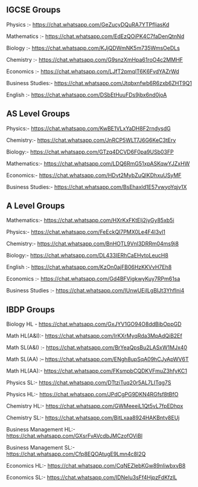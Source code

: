 

<h2 id="igcse-groups">IGCSE Groups</h2>

<p>Physics :- <a href="https://chat.whatsapp.com/GeZucyDQuRA7YTPfIjasKd">https://chat.whatsapp.com/GeZucyDQuRA7YTPfIjasKd</a></p>

<p>Mathematics :- <a href="https://chat.whatsapp.com/EdEzQOiPK4C7faDenQtnNd">https://chat.whatsapp.com/EdEzQOiPK4C7faDenQtnNd</a></p>

<p>Biology :- <a href="https://chat.whatsapp.com/KJjQDWmNK5m735WmsOeDLs">https://chat.whatsapp.com/KJjQDWmNK5m735WmsOeDLs</a></p>

<p>Chemistry :- <a href="https://chat.whatsapp.com/G9snzXmHpa61roO4c2MMHF">https://chat.whatsapp.com/G9snzXmHpa61roO4c2MMHF</a></p>

<p>Economics :- <a href="https://chat.whatsapp.com/LJfT2pmqlT6K6FvdYAZrWd">https://chat.whatsapp.com/LJfT2pmqlT6K6FvdYAZrWd</a></p>

<p>Business Studies:- <a href="https://chat.whatsapp.com/Jtqbxnfwb6R6zxb6ZHT9Q1">https://chat.whatsapp.com/Jtqbxnfwb6R6zxb6ZHT9Q1</a></p>

<p>English :- <a href="https://chat.whatsapp.com/DSbEtHuuFDs9jbx6nd0joA">https://chat.whatsapp.com/DSbEtHuuFDs9jbx6nd0joA</a></p>

<h2 id="as-level-groups">AS Level Groups</h2>

<p>Physics:- <a href="https://chat.whatsapp.com/KwBE1VLxYaDH8F2rndysdG">https://chat.whatsapp.com/KwBE1VLxYaDH8F2rndysdG</a></p>

<p>Chemistry:- <a href="https://chat.whatsapp.com/JnRCP5WLT7J6G6KeC3tEry">https://chat.whatsapp.com/JnRCP5WLT7J6G6KeC3tEry</a></p>

<p>Biology:- <a href="https://chat.whatsapp.com/GTzq4DCVD6F0pa9USb03FP">https://chat.whatsapp.com/GTzq4DCVD6F0pa9USb03FP</a></p>

<p>Mathematics:- <a href="https://chat.whatsapp.com/LDQ6RmG51xpASKqwYJZxHW">https://chat.whatsapp.com/LDQ6RmG51xpASKqwYJZxHW</a></p>

<p>Economics:- <a href="https://chat.whatsapp.com/HDvt2MybZuQIKDhxuUSyMF">https://chat.whatsapp.com/HDvt2MybZuQIKDhxuUSyMF</a></p>

<p>Business Studies:- <a href="https://chat.whatsapp.com/BsEhaxld1E57vwyoYqjv1X">https://chat.whatsapp.com/BsEhaxld1E57vwyoYqjv1X</a></p>

<h2 id="a-level-groups">A Level Groups</h2>

<p>Mathematics:- <a href="https://chat.whatsapp.com/HXrKxFKtElj2jyGy85xb5i">https://chat.whatsapp.com/HXrKxFKtElj2jyGy85xb5i</a></p>

<p>Physics:- <a href="https://chat.whatsapp.com/FeEckQl7PMX0Le4F4I3vl1">https://chat.whatsapp.com/FeEckQl7PMX0Le4F4I3vl1</a></p>

<p>Chemistry:- <a href="https://chat.whatsapp.com/BnHOTL9Vnl3DRRm04ms9i8">https://chat.whatsapp.com/BnHOTL9Vnl3DRRm04ms9i8</a></p>

<p>Biology:- <a href="https://chat.whatsapp.com/DL433IERhCaEHytoLeucH8">https://chat.whatsapp.com/DL433IERhCaEHytoLeucH8</a></p>

<p>English :- <a href="https://chat.whatsapp.com/KzOn0ajFB06HzKKVvH7Eh8">https://chat.whatsapp.com/KzOn0ajFB06HzKKVvH7Eh8</a></p>

<p>Economics :- <a href="https://chat.whatsapp.com/Gd4BFVigkwyKuy7RPm61sa">https://chat.whatsapp.com/Gd4BFVigkwyKuy7RPm61sa</a></p>

<p>Business Studies :- <a href="https://chat.whatsapp.com/IUnwUEjILgBIJt3YhfIni4">https://chat.whatsapp.com/IUnwUEjILgBIJt3YhfIni4</a></p>

<h2 id="ibdp-groups">IBDP Groups</h2>

<p>Biology HL - <a href="https://chat.whatsapp.com/GxJYV1GO94O8ddBibOppGD">https://chat.whatsapp.com/GxJYV1GO94O8ddBibOppGD</a></p>

<p>Math HL(A&amp;I):- <a href="https://chat.whatsapp.com/IrKXrMyqRda3MpAdQiB2Ef">https://chat.whatsapp.com/IrKXrMyqRda3MpAdQiB2Ef</a></p>

<p>Math SL(A&amp;I) :- <a href="https://chat.whatsapp.com/BrYeaQpsBu2LASxW1MJx40">https://chat.whatsapp.com/BrYeaQpsBu2LASxW1MJx40</a></p>

<p>Math SL(AA) :– <a href="https://chat.whatsapp.com/ENgh8upSqA09hCJyApWV6T">https://chat.whatsapp.com/ENgh8upSqA09hCJyApWV6T</a></p>

<p>Math HL(AA):-  <a href="https://chat.whatsapp.com/FKsmpbCQDKVFmuZ3hfyKC1">https://chat.whatsapp.com/FKsmpbCQDKVFmuZ3hfyKC1</a></p>

<p>Physics SL:- <a href="https://chat.whatsapp.com/DTtziTuq20r5AL7LITqg7S">https://chat.whatsapp.com/DTtziTuq20r5AL7LITqg7S</a></p>

<p>Physics HL:- <a href="https://chat.whatsapp.com/JPdCgPG9DKN4RGfsf8tBfO">https://chat.whatsapp.com/JPdCgPG9DKN4RGfsf8tBfO</a></p>

<p>Chemistry HL:- <a href="https://chat.whatsapp.com/GWMeeeiL1Qt5vL7fpEDhpx">https://chat.whatsapp.com/GWMeeeiL1Qt5vL7fpEDhpx</a></p>

<p>Chemistry SL:- <a href="https://chat.whatsapp.com/BitLxaa8924HAKBntv8EUj">https://chat.whatsapp.com/BitLxaa8924HAKBntv8EUj</a></p>

<p>Business Management HL:- <a href="https://chat.whatsapp.com/GXsrFvAVcdbJMCzofOViBl">https://chat.whatsapp.com/GXsrFvAVcdbJMCzofOViBl</a></p>

<p>Business Management SL:- <a href="https://chat.whatsapp.com/Cfp8EQOAtugE9Lmn4c8l2Q">https://chat.whatsapp.com/Cfp8EQOAtugE9Lmn4c8l2Q</a></p>

<p>Economics HL:- <a href="https://chat.whatsapp.com/CqNEZlebKGw89nliwbxvB8">https://chat.whatsapp.com/CqNEZlebKGw89nliwbxvB8</a></p>

<p>Economics SL:- <a href="https://chat.whatsapp.com/IDNeIu3sFf4HjpzFdKfzlL">https://chat.whatsapp.com/IDNeIu3sFf4HjpzFdKfzlL</a></p>


  
